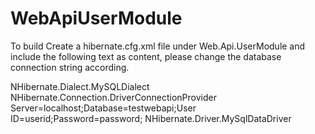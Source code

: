 WebApiUserModule
================
To build Create a hibernate.cfg.xml file under Web.Api.UserModule and include the following text as content, 
please change the database connection string according.

<?xml version="1.0" encoding="utf-8" ?>
<hibernate-configuration xmlns="urn:nhibernate-configuration-2.2">
  <session-factory>
    <property name="dialect">NHibernate.Dialect.MySQLDialect</property>
    <property name="connection.provider">NHibernate.Connection.DriverConnectionProvider</property>
    <property name="connection.connection_string">Server=localhost;Database=testwebapi;User ID=userid;Password=password;</property>
    <property name="connection.driver_class">NHibernate.Driver.MySqlDataDriver</property>       
    <mapping resource="WebApi.UserModule.Mappings.IdentityRole.hbm.xml" assembly="WebApi.UserModule" />
    <mapping resource="WebApi.UserModule.Mappings.IdentityUser.hbm.xml" assembly="WebApi.UserModule" />
    <mapping resource="WebApi.UserModule.Mappings.IdentityUserClaim.hbm.xml" assembly="WebApi.UserModule" />
  </session-factory>
</hibernate-configuration>
